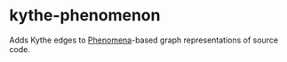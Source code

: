 # kythe-phenomenon

Adds Kythe edges to [Phenomena](https://github.com/CodeBrig/Phenomena)-based graph representations of source code.
